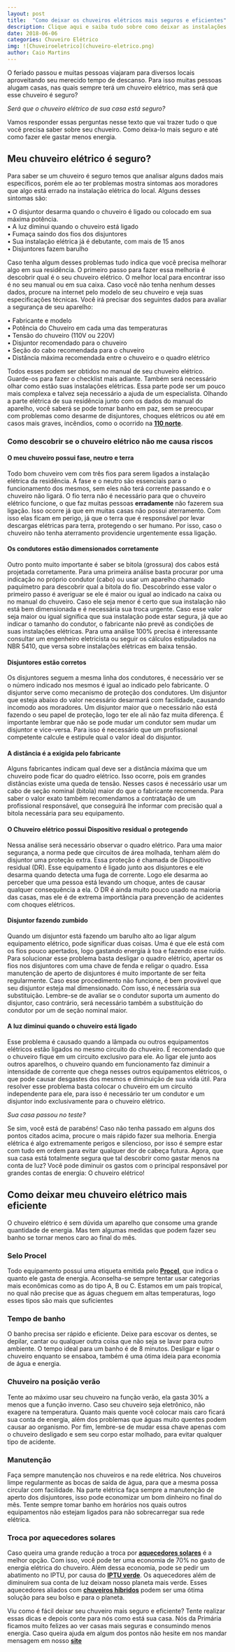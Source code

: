 ```yaml
---
layout: post
title:  "Como deixar os chuveiros elétricos mais seguros e eficientes"
description: Clique aqui e saiba tudo sobre como deixar as instalações elétricas do seus chuveiros mais seguras, além de descobrir como gastar menos com os chuveiros elétricos
date: 2018-06-06
categories: Chuveiro Elétrico
img: ![Chuveiroeletrico](chuveiro-eletrico.png)
author: Caio Martins
---
```


O feriado passou e muitas pessoas viajaram para diversos locais aproveitando seu merecido tempo de descanso. Para isso muitas pessoas alugam casas, nas quais sempre terá um chuveiro elétrico, mas será que esse chuveiro é seguro? 
  
*Será que o chuveiro elétrico de sua casa está seguro?*  
  
Vamos responder essas perguntas nesse texto que vai trazer tudo o que você precisa saber sobre seu chuveiro. Como deixa-lo mais seguro e até como fazer ele gastar menos energia.

## Meu chuveiro elétrico é seguro?  
    
Para saber se um chuveiro é seguro temos que analisar alguns dados mais específicos, porém ele ao ter problemas mostra sintomas aos moradores que algo está errado na instalação elétrica do local. Alguns desses sintomas são:  
     
•	O disjuntor desarma quando o chuveiro é ligado ou colocado em sua máxima potência.  
•	A luz diminui quando o chuveiro está ligado  
•	Fumaça saindo dos fios dos disjuntores  
•	Sua instalação elétrica já é debutante, com mais de 15 anos  
•	Disjuntores fazem barulho   
    
Caso tenha algum desses problemas tudo indica que você precisa melhorar algo em sua residência.
O primeiro passo para fazer essa melhoria é descobrir qual é o seu chuveiro elétrico. O melhor local para encontrar isso é no seu manual ou em sua caixa. Caso você não tenha nenhum desses dados, procure na internet pelo modelo de seu chuveiro e veja suas especificações técnicas. Você irá precisar dos seguintes dados para avaliar a segurança de seu aparelho:  
    
•	Fabricante e modelo  
•	Potência do Chuveiro em cada uma das temperaturas  
•	Tensão do chuveiro (110V ou 220V)  
•	Disjuntor recomendado para o chuveiro  
•	Seção do cabo recomendada para o chuveiro   
•	Distância máxima recomendada entre o chuveiro e o quadro elétrico  
    
Todos esses podem ser obtidos no manual de seu chuveiro elétrico. Guarde-os para fazer o checklist mais adiante. Também será necessário olhar como estão suas instalações elétricas. Essa parte pode ser um pouco mais complexa e talvez seja necessário a ajuda de um especialista. Olhando a parte elétrica de sua residência junto com os dados do manual do aparelho, você saberá se pode tomar banho em paz, sem se preocupar com problemas como desarme de disjuntores, choques elétricos ou até em casos mais graves, incêndios, como o ocorrido na **[110 norte](http://primariaenergia.com/blog/incendio-110-norte)**.  
### Como descobrir se o chuveiro elétrico não me causa riscos
  
#### **O meu chuveiro possui fase, neutro e terra**  
   
Todo bom chuveiro vem com três fios para serem ligados a instalação elétrica da residência. A fase e o neutro são essenciais para o funcionamento dos mesmos, sem eles não terá corrente passando e o chuveiro não ligará. O fio terra não é necessário para que o chuveiro elétrico funcione, o que faz muitas pessoas **erradamente** não fazerem sua ligação. 
Isso ocorre já que em muitas casas não possui aterramento. Com isso elas ficam em perigo, já que o terra que é responsável por levar descargas elétricas para terra, protegendo o ser humano. Por isso, caso o chuveiro não tenha aterramento providencie urgentemente essa ligação.  
  
#### **Os condutores estão dimensionados corretamente**
  
Outro ponto muito importante é saber se bitola (grossura) dos cabos está projetada corretamente. Para uma primeira análise basta procurar por uma indicação no próprio condutor (cabo) ou usar um aparelho chamado paquímetro para descobrir qual a bitola do fio. 
Descobrindo esse valor o primeiro passo é averiguar se ele é maior ou igual ao indicado na caixa ou no manual do chuveiro. Caso ele seja menor é certo que sua instalação não está bem dimensionada e é necessária sua troca urgente.
Caso esse valor seja maior ou igual significa que sua instalação pode estar segura, já que ao indicar o tamanho do condutor, o fabricante não prevê as condições de suas instalações elétricas. Para uma análise 100% precisa é interessante consultar um engenheiro eletricista ou seguir os cálculos estipulados na NBR 5410, que versa sobre instalações elétricas em baixa tensão.
  
#### **Disjuntores estão corretos**  
    
Os disjuntores seguem a mesma linha dos condutores, é necessário ver se o número indicado nos mesmos é igual ao indicado pelo fabricante. O disjuntor serve como mecanismo de proteção dos condutores. Um disjuntor que esteja abaixo do valor necessário desarmará com facilidade, causando incomodo aos moradores. Um disjuntor maior que o necessário não está fazendo o seu papel de proteção, logo ter ele ali não faz muita diferença. 
É importante lembrar que não se pode mudar um condutor sem mudar um disjuntor e vice-versa. Para isso é necessário que um profissional competente calcule e estipule qual o valor ideal do disjuntor.  
  
  
#### **A distância é a exigida pelo fabricante**  
  
Alguns fabricantes indicam qual deve ser a distância máxima que um chuveiro pode ficar do quadro elétrico. Isso ocorre, pois em grandes distâncias existe uma queda de tensão. Nesses casos é necessário usar um cabo de seção nominal (bitola) maior do que o fabricante recomenda. Para saber o valor exato também recomendamos a contratação de um profissional responsável, que conseguirá lhe informar com precisão qual a bitola necessária para seu equipamento.

####	**O Chuveiro elétrico possui Dispositivo residual o protegendo**  
   
Nessa análise será necessário observar o quadro elétrico. Para uma maior segurança, a norma pede que circuitos de área molhada, tenham além do disjuntor uma proteção extra. Essa proteção é chamada de Dispositivo residual (DR). Esse equipamento é ligado junto aos disjuntores e ele desarma quando detecta uma fuga de corrente. Logo ele desarma ao perceber que uma pessoa está levando um choque, antes de causar qualquer consequência a ela.
O DR é ainda muito pouco usado na maioria das casas, mas ele é de extrema importância para prevenção de acidentes com choques elétricos.
  
#### **Disjuntor fazendo zumbido**  
Quando um disjuntor está fazendo um barulho alto ao ligar algum equipamento elétrico, pode significar duas coisas. Uma é que ele está com os fios pouco apertados, logo gastando energia à toa e fazendo esse ruído. Para solucionar esse problema basta desligar o quadro elétrico, apertar os fios nos disjuntores com uma chave de fenda e religar o quadro. Essa manutenção de aperto de disjuntores é muito importante de ser feita regularmente.
Caso esse procedimento não funcione, é bem provável que seu disjuntor esteja mal dimensionado. Com isso, é necessária sua substituição. Lembre-se de avaliar se o condutor suporta um aumento do disjuntor, caso contrário, será necessário também a substituição do condutor por um de seção nominal maior.  
    
#### **A luz diminui quando o chuveiro está ligado**  
Esse problema é causado quando a lâmpada ou outros equipamentos elétricos estão ligados no mesmo circuito do chuveiro. É recomendado que o chuveiro fique em um circuito exclusivo para ele. Ao ligar ele junto aos outros aparelhos, o chuveiro quando em funcionamento faz diminuir a intensidade de corrente que chega nesses outros equipamentos elétricos, o que pode causar desgastes dos mesmos e diminuição de sua vida útil.
Para resolver esse problema basta colocar o chuveiro em um circuito independente para ele, para isso é necessário ter um condutor e um disjuntor indo exclusivamente para o chuveiro elétrico.
  

*Sua casa passou no teste?* 
  
Se sim, você está de parabéns!
Caso não tenha passado em alguns dos pontos citados acima, procure o mais rápido fazer sua melhoria. Energia elétrica é algo extremamente perigos e silencioso, por isso é sempre estar com tudo em ordem para evitar qualquer dor de cabeça futura.
Agora, que sua casa está totalmente segura que tal descobrir como gastar menos na conta de luz? 
Você pode diminuir os gastos com o principal responsável por grandes contas de energia: O chuveiro elétrico!
  
## Como deixar meu chuveiro elétrico mais eficiente
  
O chuveiro elétrico é sem dúvida um aparelho que consome uma grande quantidade de energia. Mas tem algumas medidas que podem fazer seu banho se tornar menos caro ao final do mês. 
### Selo Procel  

Todo equipamento possui uma etiqueta emitida pelo **[Procel]( http://www.procelinfo.com.br/main.asp?TeamID=%7B88A19AD9-04C6-43FC-BA2E-99B27EF54632%7D)**, que indica o quanto ele gasta de energia. Aconselha-se sempre tentar usar categorias mais econômicas como as do tipo A, B ou C. Estamos em um país tropical, no qual não precise que as águas cheguem em altas temperaturas, logo esses tipos são mais que suficientes  
  
### Tempo de banho
  
O banho precisa ser rápido e eficiente. Deixe para escovar os dentes, se depilar, cantar ou qualquer outra coisa que não seja se lavar para outro ambiente. O tempo ideal para um banho é de 8 minutos. Desligar e ligar o chuveiro enquanto se ensaboa, também é uma ótima ideia para economia de água e energia. 

### Chuveiro na posição verão
  
Tente ao máximo usar seu chuveiro na função verão, ela gasta 30% a menos que a função inverno. Caso seu chuveiro seja eletrônico, não exagere na temperatura. Quanto mais quente você colocar mais caro ficará sua conta de energia, além dos problemas que águas muito quentes podem causar ao organismo. Por fim, lembre-se de mudar essa chave apenas com o chuveiro desligado e sem seu corpo estar molhado, para evitar qualquer tipo de acidente.  
  
### Manutenção  
  
Faça sempre manutenção nos chuveiros e na rede elétrica. Nos chuveiros limpe regularmente as bocas de saída de água, para que a mesma possa circular com facilidade. Na parte elétrica faça sempre a manutenção de aperto dos disjuntores, isso pode economizar um bom dinheiro no final do mês. Tente sempre tomar banho em horários nos quais outros equipamentos não estejam ligados para não sobrecarregar sua rede elétrica.

### Troca por aquecedores solares  
  
Caso queira uma grande redução a troca por **[aquecedores solares](http://primariaenergia.com/blog/diferenc-a-aquecimento-fotovoltaica)** é a melhor opção. Com isso, você pode ter uma economia de 70% no gasto de energia elétrica do chuveiro. Além dessa economia, pode se pedir um abatimento no IPTU, por causa do **[IPTU verde](http://primariaenergia.com/blog/iptu-verde)**. Os aquecedores além de diminuírem sua conta de luz deixam nosso planeta mais verde. Esses aquecedores aliados com **[chuveiros híbridos]( https://www.ecycle.com.br/component/content/article/atitude/328-vai-trocar-de-chuveiro-que-tal-o-hibrido.html)** podem ser uma ótima solução para seu bolso e para o planeta.  
  
Viu como é fácil deixar seu chuveiro mais seguro e eficiente? Tente realizar essas dicas e depois conte para nós como está sua casa. Nós da Primária ficamos muito felizes ao ver casas mais seguras e consumindo menos energia. Caso queira ajuda em algum dos pontos não hesite em nos mandar mensagem em nosso **[site](http://primariaenergia.com)**

